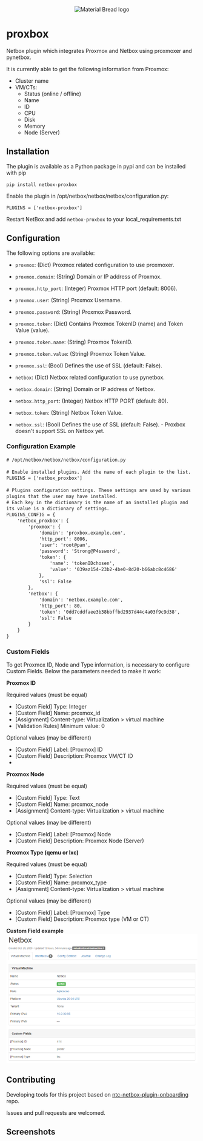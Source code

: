 <p align="center">
  <img width="532" src="https://github.com/N-Multifibra/proxbox/blob/main/etc/img/proxbox-full-logo.png" alt="Material Bread logo">
</p>


# proxbox
Netbox plugin which integrates Proxmox and Netbox using proxmoxer and pynetbox.

It is currently able to get the following information from Proxmox:

- Cluster name
- VM/CTs:
  - Status (online / offline)
  - Name
  - ID
  - CPU
  - Disk
  - Memory
  - Node (Server)

## Installation

The plugin is available as a Python package in pypi and can be installed with pip

```
pip install netbox-proxbox
```
Enable the plugin in /opt/netbox/netbox/netbox/configuration.py:
```
PLUGINS = ['netbox-proxbox']
```
Restart NetBox and add `netbox-proxbox` to your local_requirements.txt

## Configuration

The following options are available:

* `proxmox`: (Dict) Proxmox related configuration to use proxmoxer.
* `proxmox.domain`: (String) Domain or IP address of Proxmox.
* `proxmox.http_port`: (Integer) Proxmox HTTP port (default: 8006).
* `proxmox.user`: (String) Proxmox Username.
* `proxmox.password`: (String) Proxmox Password.
* `proxmox.token`: (Dict) Contains Proxmox TokenID (name) and Token Value (value).
* `proxmox.token.name`: (String) Proxmox TokenID.
* `proxmox.token.value`: (String) Proxmox Token Value.
* `proxmox.ssl`: (Bool) Defines the use of SSL (default: False).

* `netbox`: (Dict) Netbox related configuration to use pynetbox.
* `netbox.domain`: (String) Domain or IP address of Netbox.
* `netbox.http_port`: (Integer) Netbox HTTP PORT (default: 80).
* `netbox.token`: (String) Netbox Token Value.
* `netbox.ssl`: (Bool) Defines the use of SSL (default: False). - Proxbox doesn't support SSL on Netbox yet.

### Configuration Example

```
# /opt/netbox/netbox/netbox/configuration.py

# Enable installed plugins. Add the name of each plugin to the list.
PLUGINS = ['netbox_proxbox']

# Plugins configuration settings. These settings are used by various plugins that the user may have installed.
# Each key in the dictionary is the name of an installed plugin and its value is a dictionary of settings.
PLUGINS_CONFIG = {
    'netbox_proxbox': {
        'proxmox': {
            'domain': 'proxbox.example.com',
            'http_port': 8006,
            'user': 'root@pam',
            'password': 'Strong@P4ssword',
            'token': {
                'name': 'tokenIDchosen',
                'value': '039az154-23b2-4be0-8d20-b66abc8c4686'
            },
            'ssl': False
        },
        'netbox': {
            'domain': 'netbox.example.com',
            'http_port': 80,
            'token': '0dd7cddfaee3b38bbffbd2937d44c4a03f9c9d38',
            'ssl': False
        }
    }
}
```

### Custom Fields

To get Proxmox ID, Node and Type information, is necessary to configure Custom Fields.
Below the parameters needed to make it work:

**Proxmox ID**

Required values (must be equal)
- [Custom Field] Type: Integer
- [Custom Field] Name: proxmox_id
- [Assignment] Content-type: Virtualization > virtual machine
- [Validation Rules] Minimum value: 0

Optional values (may be different)
- [Custom Field] Label: [Proxmox] ID
- [Custom Field] Description: Proxmox VM/CT ID
- 
**Proxmox Node**

Required values (must be equal)
- [Custom Field] Type: Text
- [Custom Field] Name: proxmox_node
- [Assignment] Content-type: Virtualization > virtual machine

Optional values (may be different)
- [Custom Field] Label: [Proxmox] Node
- [Custom Field] Description: Proxmox Node (Server)

**Proxmox Type (qemu or lxc)**

Required values (must be equal)
- [Custom Field] Type: Selection
- [Custom Field] Name: proxmox_type
- [Assignment] Content-type: Virtualization > virtual machine

Optional values (may be different)
- [Custom Field] Label: [Proxmox] Type
- [Custom Field] Description: Proxmox type (VM or CT)

**Custom Field example**
![custom field image](etc/img/custom_field_example.png?raw=true "preview")
## Contributing
Developing tools for this project based on [ntc-netbox-plugin-onboarding](https://github.com/networktocode/ntc-netbox-plugin-onboarding) repo.

Issues and pull requests are welcomed.

## Screenshots

